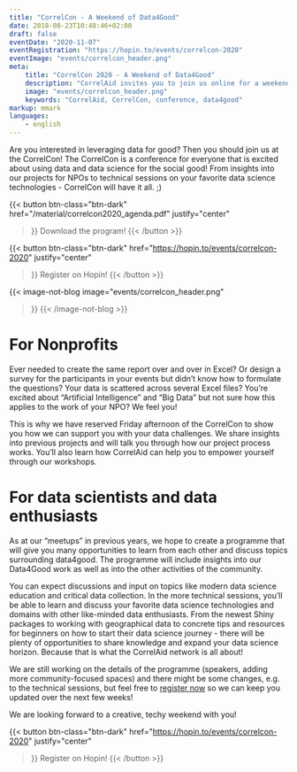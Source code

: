 ```yaml
---
title: "CorrelCon - A Weekend of Data4Good"
date: 2018-08-23T10:48:46+02:00
draft: false
eventDate: "2020-11-07"
eventRegistration: "https://hopin.to/events/correlcon-2020"
eventImage: "events/correlcon_header.png"
meta:
    title: "CorrelCon 2020 - A Weekend of Data4Good"
    description: "CorrelAid invites you to join us online for a weekend of Data4Good from November 6-8. Doesn't matter if you're a data enthusiast, an interested NPO or just someone who likes attending conferences with nice people!"
    image: "events/correlcon_header.png"
    keywords: "CorrelAid, CorrelCon, conference, data4good"
markup: mmark
languages: 
    - english
---
```


Are you interested in leveraging data for good? Then you should join us at the CorrelCon! The CorrelCon is a conference for everyone that is excited about using data and data science for the social good! From insights into our projects for NPOs to technical sessions on your favorite data science technologies - CorrelCon will have it all. ;) 


{{< button 
    btn-class="btn-dark"
    href="/material/correlcon2020_agenda.pdf"
    justify="center"
>}}
Download the program!
{{< /button >}}

{{< button 
    btn-class="btn-dark"
    href="https://hopin.to/events/correlcon-2020"
    justify="center"
>}}
Register on Hopin!
{{< /button >}}


{{< image-not-blog 
    image="events/correlcon_header.png"
>}}
{{< /image-not-blog  >}}


# For Nonprofits

Ever needed to create the same report over and over in Excel? Or design a survey for the participants in your events but didn’t know how to formulate the questions? Your data is scattered across several Excel files? You’re excited about “Artificial Intelligence” and “Big Data” but not sure how this applies to the work of your NPO? We feel you! 

This is why we have reserved Friday afternoon of the CorrelCon to show you how we can support you with your data challenges. We share insights into previous projects and will talk you through how our project process works. You’ll also learn how CorrelAid can help you to empower yourself through our workshops. 


# For data scientists and data enthusiasts

As at our “meetups” in previous years, we hope to create a programme that will give you many opportunities to learn from each other and discuss topics surrounding data4good. The programme will include insights into our Data4Good work as well as into the other activities of the community.

You can expect discussions and input on topics like modern data science education and critical data collection. In the more technical sessions, you’ll be able to learn and discuss your favorite data science technologies and domains with other like-minded data enthusiasts. From the newest Shiny packages to working with geographical data to concrete tips and resources for beginners on how to start their data science journey - there will be plenty of opportunities to share knowledge and expand your data science horizon. Because that is what the CorrelAid network is all about!

We are still working on the details of the programme (speakers, adding more community-focused spaces) and there might be some changes, e.g. to the technical sessions, but feel free to [register now](https://hopin.to/events/correlcon-2020) so we can keep you updated over the next few weeks!

We are looking forward to a creative, techy weekend with you!

{{< button 
    btn-class="btn-dark"
    href="https://hopin.to/events/correlcon-2020"
    justify="center"
>}}
Register on Hopin!
{{< /button >}}
